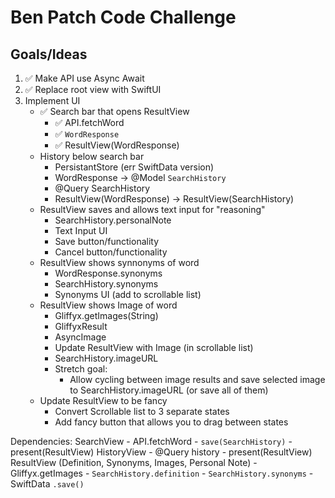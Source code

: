#  Ben Patch Code Challenge
## Goals/Ideas

1. ✅ Make API use Async Await
2. ✅ Replace root view with SwiftUI
3. Implement UI
    - ✅ Search bar that opens ResultView
        - ✅ API.fetchWord
        - ✅ `WordResponse`
        - ✅ ResultView(WordResponse)
    - History below search bar
        - PersistantStore (err SwiftData version)
        - WordResponse -> @Model `SearchHistory`
        - @Query SearchHistory
        - ResultView(WordResponse) -> ResultView(SearchHistory)
    - ResultView saves and allows text input for "reasoning"
        - SearchHistory.personalNote
        - Text Input UI
        - Save button/functionality
        - Cancel button/functionality
    - ResultView shows synnonyms of word
        - WordResponse.synonyms
        - SearchHistory.synonyms
        - Synonyms UI (add to scrollable list) 
    - ResultView shows Image of word
        - Gliffyx.getImages(String)
        - GliffyxResult
        - AsyncImage
        - Update ResultView with Image (in scrollable list)
        - SearchHistory.imageURL
        - Stretch goal:
            - Allow cycling between image results and save selected image to SearchHistory.imageURL (or save all of them)
    - Update ResultView to be fancy
        - Convert Scrollable list to 3 separate states
        - Add fancy button that allows you to drag between states
    
Dependencies:
SearchView
    - API.fetchWord
    - `save(SearchHistory)`
    - present(ResultView)
HistoryView
    - @Query history
    - present(ResultView)
ResultView (Definition, Synonyms, Images, Personal Note)
    - Gliffyx.getImages
    - `SearchHistory.definition`
    - `SearchHistory.synonyms`
    - SwiftData `.save()`
